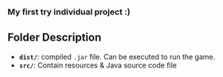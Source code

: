 ### My first try individual project :)

## Folder Description
- **`dist/`**: compiled `.jar` file. Can be executed to run the game.
- **`src/`**: Contain resources & Java source code file
